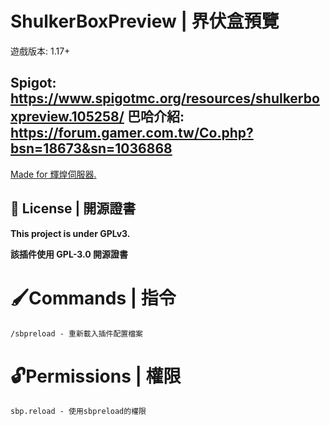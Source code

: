 # ShulkerBoxPreview | 界伏盒預覽
遊戲版本: 1.17+

Spigot: https://www.spigotmc.org/resources/shulkerboxpreview.105258/
巴哈介紹: https://forum.gamer.com.tw/Co.php?bsn=18673&sn=1036868
---

[Made for 輝煌伺服器.](https://discord.gg/5MHGpAFGEN "The Copyright of the entire source codes is owned by YT_iceice according to Article 10 the Copyright Law of the Republic of China.")

## 📃 License | 開源證書

**This project is under GPLv3.**

**該插件使用 GPL-3.0 開源證書**

# 🖌Commands | 指令
```
/sbpreload - 重新載入插件配置檔案 
```

# 🔓Permissions | 權限
```
sbp.reload - 使用sbpreload的權限
```
